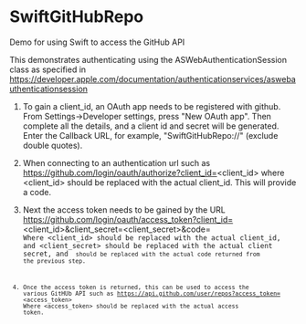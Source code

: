 # SwiftGitHubRepo
Demo for using Swift to access the GitHub API

This demonstrates authenticating using the ASWebAuthenticationSession class as specified in https://developer.apple.com/documentation/authenticationservices/aswebauthenticationsession

1) To gain a client_id, an OAuth app needs to be registered with github.
From Settings->Developer settings, press "New OAuth app".
Then complete all the details, and a client id and secret will be generated.
Enter the Callback URL, for example, "SwiftGitHubRepo://" (exclude double quotes).

2) When connecting to an authentication url such as https://github.com/login/oauth/authorize?client_id=<client_id>
where <client_id> should be replaced with the actual client_id.
This will provide a code.

3) Next the access token needs to be gained by the URL 
https://github.com/login/oauth/access_token?client_id=<client_id>&client_secret=<client_secret>&code=<code>
Where <client_id> should be replaced with the actual client_id, and <client_secret> should be replaced with the actual client secret, and <code> should be replaced with the actual code returned from the previous step.

4) Once the access token is returned, this can be used to access the various GitHUb API such as https://api.github.com/user/repos?access_token=<access_token>
Where <access_token> should be replaced with the actual access token.
